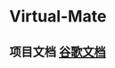 # Virtual-Mate

## 项目文档 [谷歌文档](https://drive.google.com/file/d/1VYs0cqQfk-q3KPcK988Z0JtSJeJZBhPw/view?usp=sharing)
